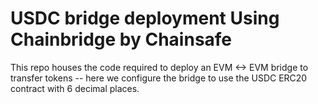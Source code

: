 # USDC bridge deployment Using Chainbridge by Chainsafe
This repo houses the code required to deploy an EVM <-> EVM bridge to transfer tokens -- here we configure the bridge to use the USDC ERC20 contract with 6 decimal places.
